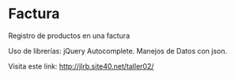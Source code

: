 Factura
=======

Registro de productos en una factura

Uso de librerías: jQuery Autocomplete.
Manejos de Datos con json.

Visita este link: http://jlrb.site40.net/taller02/
